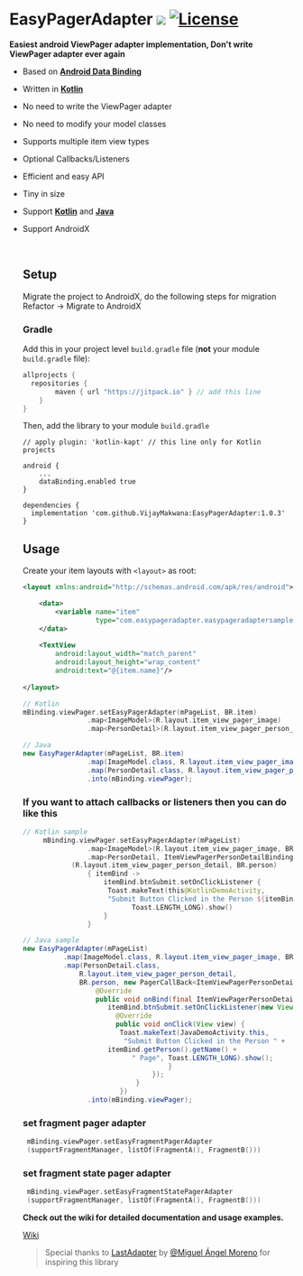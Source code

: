 # EasyPagerAdapter [![](https://jitpack.io/v/VijayMakwana/EasyPagerAdapter.svg)](https://jitpack.io/#VijayMakwana/EasyPagerAdapter) [![License](https://img.shields.io/badge/License-Apache%202.0-orange.svg)](https://opensource.org/licenses/Apache-2.0)

**Easiest android ViewPager adapter implementation, Don't write ViewPager adapter ever again**

* Based on [**Android Data Binding**](https://developer.android.com/topic/libraries/data-binding/index.html)

* Written in [**Kotlin**](http://kotlinlang.org)

* No need to write the ViewPager adapter

* No need to modify your model classes

* Supports multiple item view types

* Optional Callbacks/Listeners

* Efficient and easy API

* Tiny in size

* Support [**Kotlin**](http://kotlinlang.org) and [**Java**](https://www.java.com)

* Support AndroidX

  ​

  ## Setup
  
  Migrate the project to AndroidX, do the following steps for migration
  Refactor -> Migrate to AndroidX

  ### Gradle

  Add this in your project level `build.gradle` file (**not** your module `build.gradle` file):

  ```gradle
  allprojects {
  	repositories {
          maven { url "https://jitpack.io" } // add this line
      }
  }
  ```
  Then, add the library to your module `build.gradle`

  ```
  // apply plugin: 'kotlin-kapt' // this line only for Kotlin projects
  
  android {
      ...
      dataBinding.enabled true 
  }
  
  dependencies {
  	implementation 'com.github.VijayMakwana:EasyPagerAdapter:1.0.3'
  }
  ```

  ## Usage

  Create your item layouts with `<layout>` as root:

  ```xml
  <layout xmlns:android="http://schemas.android.com/apk/res/android">
  
      <data>
          <variable name="item"
                    type="com.easypageradapter.easypageradaptersample.data.PersonDetail"/>
      </data>
      
      <TextView
          android:layout_width="match_parent"
          android:layout_height="wrap_content"
          android:text="@{item.name}"/>
          
  </layout>
  ```
  ```kotlin     
  // Kotlin
  mBinding.viewPager.setEasyPagerAdapter(mPageList, BR.item)
                  .map<ImageModel>(R.layout.item_view_pager_image)
                  .map<PersonDetail>(R.layout.item_view_pager_person_detail_item)
  ```
  ```java
  // Java
  new EasyPagerAdapter(mPageList, BR.item)
                  .map(ImageModel.class, R.layout.item_view_pager_image)
                  .map(PersonDetail.class, R.layout.item_view_pager_person_detail_item)
                  .into(mBinding.viewPager);
  ```

  ### If you want to attach callbacks or listeners then you can do like this

  ```kotlin
  // Kotlin sample
       mBinding.viewPager.setEasyPagerAdapter(mPageList)
                  .map<ImageModel>(R.layout.item_view_pager_image, BR.item)
                  .map<PersonDetail, ItemViewPagerPersonDetailBinding>
  			  (R.layout.item_view_pager_person_detail, BR.person)
                  { itemBind ->
                      itemBind.btnSubmit.setOnClickListener {
                       Toast.makeText(this@KotlinDemoActivity,
                       "Submit Button Clicked in the Person ${itemBind.person?.name} Page",
                             Toast.LENGTH_LONG).show()
                      }
                  }
  ```
  ```java
  // Java sample
  new EasyPagerAdapter(mPageList)
            .map(ImageModel.class, R.layout.item_view_pager_image, BR.item)
            .map(PersonDetail.class,
                R.layout.item_view_pager_person_detail,
                BR.person, new PagerCallBack<ItemViewPagerPersonDetailBinding>() {
                    @Override
                    public void onBind(final ItemViewPagerPersonDetailBinding itemBind) {
                       itemBind.btnSubmit.setOnClickListener(new View.OnClickListener() {
                         @Override
                         public void onClick(View view) {
                          Toast.makeText(JavaDemoActivity.this,
                           "Submit Button Clicked in the Person " + 
  					   itemBind.getPerson().getName() +
                             " Page", Toast.LENGTH_LONG).show();
                                      }
                                  });
                              }
                          })
                  .into(mBinding.viewPager);
  ```
  ### **set fragment pager adapter**

  ```kotlin
   mBinding.viewPager.setEasyFragmentPagerAdapter
   (supportFragmentManager, listOf(FragmentA(), FragmentB()))
  ```

  ### **set fragment state pager adapter**

  ```kotlin
   mBinding.viewPager.setEasyFragmentStatePagerAdapter
   (supportFragmentManager, listOf(FragmentA(), FragmentB()))
  ```
  **Check out the wiki for detailed documentation and usage examples.**

  [Wiki](https://github.com/VijayMakwana/EasyPagerAdapter/wiki)

  > Special thanks to [LastAdapter](https://github.com/nitrico/LastAdapter) by [@Miguel Ángel Moreno](https://github.com/nitrico) for inspiring this library
